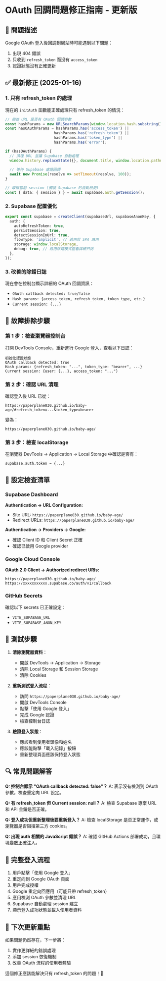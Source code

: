 # OAuth 回調問題修正指南 - 更新版

## 🚨 問題描述
Google OAuth 登入後回調到網站時可能遇到以下問題：
1. 出現 404 錯誤
2. 只收到 `refresh_token` 而沒有 `access_token`
3. 認證狀態沒有正確更新

## ✅ 最新修正 (2025-01-16)

### 1. **只有 refresh_token 的處理**
現在的 `initAuth` 函數能正確處理只有 refresh_token 的情況：

```typescript
// 檢查 URL 是否有 OAuth 回調參數
const hashParams = new URLSearchParams(window.location.hash.substring(1));
const hasOAuthParams = hashParams.has('access_token') || 
                      hashParams.has('refresh_token') || 
                      hashParams.has('token_type') ||
                      hashParams.has('error');

if (hasOAuthParams) {
  // 清理 URL 並讓 Supabase 自動處理
  window.history.replaceState({}, document.title, window.location.pathname + window.location.search);
  
  // 等待 Supabase 處理回調
  await new Promise(resolve => setTimeout(resolve, 100));
}

// 取得當前 session (觸發 Supabase 的自動檢測)
const { data: { session } } = await supabase.auth.getSession();
```

### 2. **Supabase 配置優化**
```typescript
export const supabase = createClient(supabaseUrl, supabaseAnonKey, {
  auth: {
    autoRefreshToken: true,
    persistSession: true,
    detectSessionInUrl: true,
    flowType: 'implicit', // 適用於 SPA 應用
    storage: window.localStorage,
    debug: true, // 啟用除錯模式查看詳細日誌
  },
});
```

### 3. **改善的除錯日誌**
現在會在控制台顯示詳細的 OAuth 回調資訊：
- `OAuth callback detected: true/false`
- `Hash params: {access_token, refresh_token, token_type, etc.}`
- `Current session: {...}`

## 🔧 故障排除步驟

### 第 1 步：檢查瀏覽器控制台
打開 DevTools Console，重新進行 Google 登入，查看以下日誌：

```
初始化認證狀態
OAuth callback detected: true
Hash params: {refresh_token: "...", token_type: "bearer", ...}
Current session: {user: {...}, access_token: "..."}
```

### 第 2 步：確認 URL 清理
確認登入後 URL 已從：
```
https://paperplane030.github.io/baby-age/#refresh_token=...&token_type=bearer
```
變為：
```
https://paperplane030.github.io/baby-age/
```

### 第 3 步：檢查 localStorage
在瀏覽器 DevTools → Application → Local Storage 中確認是否有：
```
supabase.auth.token = {...}
```

## 🔧 設定檢查清單

### Supabase Dashboard
**Authentication → URL Configuration:**
- Site URL: `https://paperplane030.github.io/baby-age/`
- Redirect URLs: `https://paperplane030.github.io/baby-age/`

**Authentication → Providers → Google:**
- 確認 Client ID 和 Client Secret 正確
- 確認已啟用 Google provider

### Google Cloud Console
**OAuth 2.0 Client → Authorized redirect URIs:**
```
https://paperplane030.github.io/baby-age/
https://xxxxxxxxxxx.supabase.co/auth/v1/callback
```

### GitHub Secrets
確認以下 secrets 已正確設定：
- `VITE_SUPABASE_URL`
- `VITE_SUPABASE_ANON_KEY`

## 🚀 測試步驟

1. **清除瀏覽器資料**：
   - 開啟 DevTools → Application → Storage
   - 清除 Local Storage 和 Session Storage
   - 清除 Cookies

2. **重新測試登入流程**：
   - 訪問 `https://paperplane030.github.io/baby-age/`
   - 開啟 DevTools Console
   - 點擊「使用 Google 登入」
   - 完成 Google 認證
   - 檢查控制台日誌

3. **驗證登入狀態**：
   - 應該看到使用者頭像和姓名
   - 應該能點擊「載入記錄」按鈕
   - 重新整理頁面應該保持登入狀態

## 🔍 常見問題解答

**Q: 控制台顯示 "OAuth callback detected: false"？**
A: 表示沒有檢測到 OAuth 參數，檢查重定向 URL 設定。

**Q: 有 refresh_token 但 Current session: null？**
A: 檢查 Supabase 專案 URL 和 API 金鑰是否正確。

**Q: 登入成功但重新整理後要重新登入？**
A: 檢查 localStorage 是否正常運作，或瀏覽器是否阻擋第三方 cookies。

**Q: 出現 auth 相關的 JavaScript 錯誤？**
A: 確認 GitHub Actions 部署成功，且環境變數正確注入。

## 📱 完整登入流程

1. 用戶點擊「使用 Google 登入」
2. 重定向到 Google OAuth 頁面
3. 用戶完成授權
4. Google 重定向回應用（可能只帶 refresh_token）
5. 應用檢測 OAuth 參數並清理 URL
6. Supabase 自動處理 session 建立
7. 顯示登入成功狀態並載入使用者資料

## 🎯 下次更新重點

如果問題仍然存在，下一步將：
1. 實作更詳細的錯誤處理
2. 添加 session 恢復機制
3. 改善 OAuth 流程的使用者體驗

這個修正應該能解決只有 refresh_token 的問題！🎉